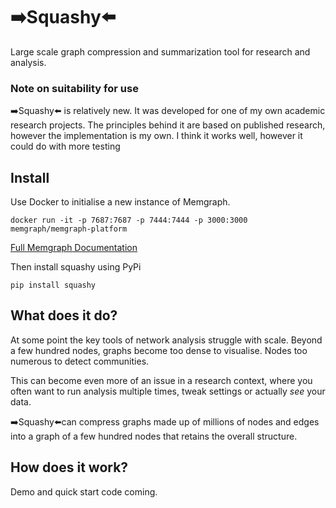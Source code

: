 # ➡️Squashy⬅️

Large scale graph compression and summarization tool for research and analysis.

### Note on suitability for use
➡️Squashy⬅️ is relatively new. It was developed for one of my own academic research projects. The principles behind it are based on published research, however the implementation is my own. I think it works well, however it could do with more testing

## Install
Use Docker to initialise a new instance of Memgraph.

````
docker run -it -p 7687:7687 -p 7444:7444 -p 3000:3000 memgraph/memgraph-platform
````
[Full Memgraph Documentation](https://memgraph.com/docs/memgraph)

Then install squashy using PyPi
````
pip install squashy
````

## What does it do?

At some point the key tools of network analysis struggle with scale. Beyond a few hundred nodes, graphs become too dense
to visualise. Nodes too numerous to detect communities.

This can become even more of an issue in a research context, where you often want to run analysis multiple times, tweak
settings or actually _see_ your data.

➡️Squashy⬅️can compress graphs made up of millions of nodes and edges into a graph of a few hundred nodes that retains the overall structure.

## How does it work?
Demo and quick start code coming.
